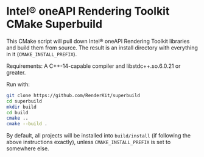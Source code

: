 # Intel® oneAPI Rendering Toolkit CMake Superbuild

This CMake script will pull down Intel® oneAPI Rendering Toolkit libraries and
build them from source. The result is an install directory with everything in
it (`CMAKE_INSTALL_PREFIX`).

Requirements: A C++-14-capable compiler and libstdc++.so.6.0.21 or greater.

Run with:

```bash
git clone https://github.com/RenderKit/superbuild
cd superbuild
mkdir build
cd build
cmake ..
cmake --build .
```

By default, all projects will be installed into `build/install` (if following
the above instructions exactly), unless `CMAKE_INSTALL_PREFIX` is set to
somewhere else.
